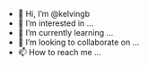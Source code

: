 - 👋 Hi, I’m @kelvingb
- 👀 I’m interested in ...
- 🌱 I’m currently learning ...
- 💞️ I’m looking to collaborate on ...
- 📫 How to reach me ...

<!---
kelvingb/kelvingb is a ✨ special ✨ repository because its `README.md` (this file) appears on your GitHub profile.
You can click the Preview link to take a look at your changes.
--->
